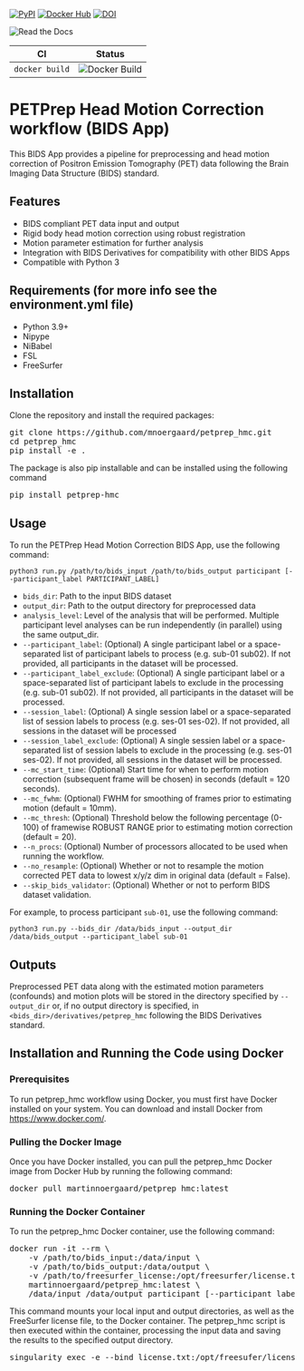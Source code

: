 [![PyPI](https://img.shields.io/pypi/v/petprep-hmc)](https://pypi.org/project/petprep-hmc/0.0.8/) [![Docker Hub](https://img.shields.io/docker/automated/martinnoergaard/petprep_hmc)](https://hub.docker.com/r/martinnoergaard/petprep_hmc) [![DOI](https://zenodo.org/badge/DOI/10.5281/zenodo.14168647.svg)](https://doi.org/10.5281/zenodo.14168647)

![Read the Docs](https://readthedocs.org/projects/petprep_hmc/badge/?version=lastest)

| CI  | Status |
|---------| ------ |
| `docker build` | ![Docker Build](https://codebuild.us-east-1.amazonaws.com/badges?uuid=eyJlbmNyeXB0ZWREYXRhIjoiSlFmZFpmNVZRbXFXc1ZLMXZVRnpnVVdvVVZucEZ5cS9ib0JyOGhLNTJsRWtROU12Y0hUUUlRaXBwd0ZDbTR2MGJzeGZFYmJNdlRqdndMRVRQWFZzQ2M4PSIsIml2UGFyYW1ldGVyU3BlYyI6IkVzMzhLTlFBelNrMXl6Tm4iLCJtYXRlcmlhbFNldFNlcmlhbCI6MX0%3D&branch=main) |

# PETPrep Head Motion Correction workflow (BIDS App)
This BIDS App provides a pipeline for preprocessing and head motion correction of Positron Emission Tomography (PET) data following the Brain Imaging Data Structure (BIDS) standard.

## Features

- BIDS compliant PET data input and output
- Rigid body head motion correction using robust registration
- Motion parameter estimation for further analysis
- Integration with BIDS Derivatives for compatibility with other BIDS Apps
- Compatible with Python 3

## Requirements (for more info see the environment.yml file)

- Python 3.9+
- Nipype
- NiBabel
- FSL
- FreeSurfer

## Installation

Clone the repository and install the required packages:

<pre>
git clone https://github.com/mnoergaard/petprep_hmc.git
cd petprep_hmc
pip install -e .
</pre>

The package is also pip installable and can be installed using the following command

<pre>
pip install petprep-hmc
</pre>

## Usage

To run the PETPrep Head Motion Correction BIDS App, use the following command:

`python3 run.py /path/to/bids_input /path/to/bids_output participant [--participant_label PARTICIPANT_LABEL]`

- `bids_dir`: Path to the input BIDS dataset
- `output_dir`: Path to the output directory for preprocessed data
- `analysis_level`: Level of the analysis that will be performed. Multiple participant level analyses can be run independently (in parallel) using the same output_dir.
- `--participant_label`: (Optional) A single participant label or a space-separated list of participant labels to process (e.g. sub-01 sub02). If not provided, all participants in the dataset will be processed.
- `--participant_label_exclude`: (Optional) A single participant label or a space-separated list of participant labels to exclude in the processing (e.g. sub-01 sub02). If not provided, all participants in the dataset will be processed.
- `--session_label`: (Optional) A single session label or a space-separated list of session labels to process (e.g. ses-01 ses-02). If not provided, all sessions in the dataset will 
be processed
- `--session_label_exclude`: (Optional) A single sessien label or a space-separated list of session labels to exclude in the processing (e.g. ses-01 ses-02). If not provided, all sessions in the dataset will be processed.
- `--mc_start_time`: (Optional) Start time for when to perform motion correction (subsequent frame will be chosen) in seconds (default = 120 seconds).
- `--mc_fwhm`: (Optional) FWHM for smoothing of frames prior to estimating motion (default = 10mm).
- `--mc_thresh`: (Optional) Threshold below the following percentage (0-100) of framewise ROBUST RANGE prior to estimating motion correction (default = 20).
- `--n_procs`: (Optional) Number of processors allocated to be used when running the workflow.
- `--no_resample`: (Optional) Whether or not to resample the motion corrected PET data to lowest x/y/z dim in original data (default = False). 
- `--skip_bids_validator`: (Optional) Whether or not to perform BIDS dataset validation.

For example, to process participant `sub-01`, use the following command:

`python3 run.py --bids_dir /data/bids_input --output_dir /data/bids_output --participant_label sub-01`

## Outputs

Preprocessed PET data along with the estimated motion parameters (confounds) and motion plots will be stored in the directory specified by `--output_dir` or, if no output directory is specified, in `<bids_dir>/derivatives/petprep_hmc` following the BIDS Derivatives standard. 

## Installation and Running the Code using Docker

### Prerequisites
To run petprep_hmc workflow using Docker, you must first have Docker installed on your system. You can download and install Docker from https://www.docker.com/.

### Pulling the Docker Image
Once you have Docker installed, you can pull the petprep_hmc Docker image from Docker Hub by running the following command:

<pre>
docker pull martinnoergaard/petprep_hmc:latest
</pre>

### Running the Docker Container
To run the petprep_hmc Docker container, use the following command:

<pre>
docker run -it --rm \
    -v /path/to/bids_input:/data/input \
    -v /path/to/bids_output:/data/output \
    -v /path/to/freesurfer_license:/opt/freesurfer/license.txt \
    martinnoergaard/petprep_hmc:latest \
    /data/input /data/output participant [--participant_label PARTICIPANT_LABEL]
</pre>

This command mounts your local input and output directories, as well as the FreeSurfer license file, to the Docker container. The petprep_hmc script is then executed within the container, processing the input data and saving the results to the specified output directory.

<pre>
singularity exec -e --bind license.txt:/opt/freesufer/license.txt docker://martinnoergaard/petprep_hmc:latest python3 /opt/petprep_hmc/run.py
</pre

## Support

For questions or bug reports, please open an issue on the GitHub repository.

## License

This BIDS App is released under the Apache 2.0 license. Please see the `Apache 2.0 license` file for more details.
